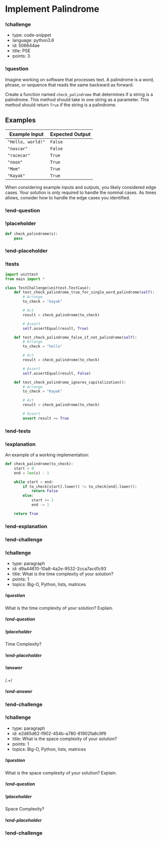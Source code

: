 # Implement Palindrome

<!-- prettier-ignore-start -->
### !challenge
* type: code-snippet
* language: python3.6
* id: 506644ae
* title: PSE
* points: 3
### !question

Imagine working on software that processes text. A palindrome is a word, phrase, or sequence that reads the same backward as forward.

Create a function named `check_palindrome` that determines if a string is a palindrome. This method should take in one string as a parameter. This method should return `True` if the string is a palindrome.

## Examples

| Example Input | Expected Output |
| ---------------------------- | ------------------- |
| `"Hello, world!"`            | `False`             |
| `"nascar"`                   | `False`             |
| `"racecar"`                  | `True`              |
| `"noon"`                     | `True`              |
| `"Mom"`                      | `True`              |
| `"Kayak"`                    | `True`              |

When considering example inputs and outputs, you likely considered edge cases. Your solution is only required to handle the nominal cases. As times allows, consider how to handle the edge cases you identified.

### !end-question
### !placeholder

```python
def check_palindrome(s):
    pass
```

### !end-placeholder
### !tests

```python
import unittest
from main import *

class TestChallenge(unittest.TestCase):
    def test_check_palindrome_true_for_single_word_palindrome(self):
        # Arrange
        to_check = "kayak"

        # Act
        result = check_palindrome(to_check)

        # Assert
        self.assertEqual(result, True)

    def test_check_palindrome_false_if_not_palindrome(self):
        # Arrange
        to_check = "hello"

        # Act
        result = check_palindrome(to_check)

        # Assert
        self.assertEqual(result, False)

    def test_check_palindrome_ignores_capitalization():
        # Arrange
        to_check = "Kayak"

        # Act
        result = check_palindrome(to_check)

        # Assert
        assert result == True 
```

### !end-tests
### !explanation

An example of a working implementation:

```python
def check_palindrome(to_check):
    start = 0
    end = len(s) - 1

    while start < end:
        if to_check[start].lower() != to_check[end].lower():
            return False
        else:
            start += 1
            end -= 1

    return True
```
### !end-explanation
### !end-challenge
<!-- prettier-ignore-end -->

<!-- prettier-ignore-start -->
### !challenge
* type: paragraph
* id: d9a44610-10a8-4a2e-9532-2cca7acd1c93
* title: What is the time complexity of your solution?
* points: 1
* topics: Big-O, Python, lists, matrices
##### !question

What is the time complexity of your solution? Explain.

##### !end-question
##### !placeholder

Time Complexity?

##### !end-placeholder
##### !answer

/.+/

##### !end-answer
### !end-challenge
<!-- prettier-ignore-end -->

<!-- prettier-ignore-start -->
### !challenge
* type: paragraph
* id: e2d65d62-f902-454b-a780-81902fa8c9f9
* title: What is the space complexity of your solution?
* points: 1
* topics: Big-O, Python, lists, matrices
##### !question

What is the space complexity of your solution? Explain.

##### !end-question
##### !placeholder

Space Complexity?

##### !end-placeholder
### !end-challenge
<!-- prettier-ignore-end -->